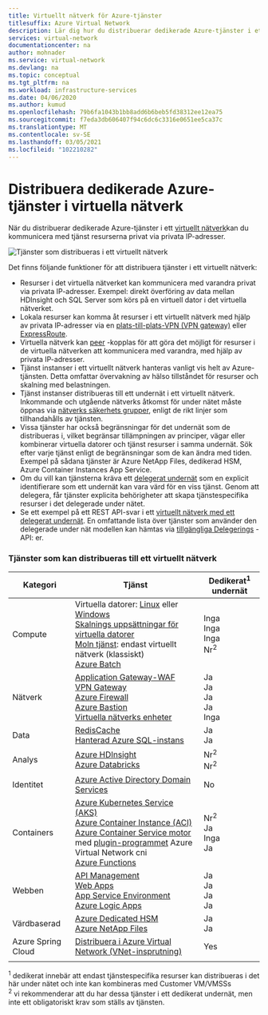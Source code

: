 ```yaml
---
title: Virtuellt nätverk för Azure-tjänster
titlesuffix: Azure Virtual Network
description: Lär dig hur du distribuerar dedikerade Azure-tjänster i ett virtuellt nätverk och lär dig mer om de funktioner som distributionerna tillhandahåller.
services: virtual-network
documentationcenter: na
author: mohnader
ms.service: virtual-network
ms.devlang: na
ms.topic: conceptual
ms.tgt_pltfrm: na
ms.workload: infrastructure-services
ms.date: 04/06/2020
ms.author: kumud
ms.openlocfilehash: 79b6fa1043b1bb8add6b6beb5fd38312ee12ea75
ms.sourcegitcommit: f7eda3db606407f94c6dc6c3316e0651ee5ca37c
ms.translationtype: MT
ms.contentlocale: sv-SE
ms.lasthandoff: 03/05/2021
ms.locfileid: "102210282"
---
```

# <a name="deploy-dedicated-azure-services-into-virtual-networks"></a>Distribuera dedikerade Azure-tjänster i virtuella nätverk

När du distribuerar dedikerade Azure-tjänster i ett [virtuellt nätverk](virtual-networks-overview.md)kan du kommunicera med tjänst resurserna privat via privata IP-adresser.

![Tjänster som distribueras i ett virtuellt nätverk](./media/virtual-network-for-azure-services/deploy-service-into-vnet.png)

Det finns följande funktioner för att distribuera tjänster i ett virtuellt nätverk:

- Resurser i det virtuella nätverket kan kommunicera med varandra privat via privata IP-adresser. Exempel: direkt överföring av data mellan HDInsight och SQL Server som körs på en virtuell dator i det virtuella nätverket.
- Lokala resurser kan komma åt resurser i ett virtuellt nätverk med hjälp av privata IP-adresser via en [plats-till-plats-VPN (VPN gateway)](../vpn-gateway/design.md?toc=%2fazure%2fvirtual-network%2ftoc.json#s2smulti) eller [ExpressRoute](../expressroute/expressroute-introduction.md?toc=%2fazure%2fvirtual-network%2ftoc.json).
- Virtuella nätverk kan [peer](virtual-network-peering-overview.md) -kopplas för att göra det möjligt för resurser i de virtuella nätverken att kommunicera med varandra, med hjälp av privata IP-adresser.
- Tjänst instanser i ett virtuellt nätverk hanteras vanligt vis helt av Azure-tjänsten. Detta omfattar övervakning av hälso tillståndet för resurser och skalning med belastningen.
- Tjänst instanser distribueras till ett undernät i ett virtuellt nätverk. Inkommande och utgående nätverks åtkomst för under nätet måste öppnas via [nätverks säkerhets grupper](./network-security-groups-overview.md#network-security-groups), enligt de rikt linjer som tillhandahålls av tjänsten.
- Vissa tjänster har också begränsningar för det undernät som de distribueras i, vilket begränsar tillämpningen av principer, vägar eller kombinerar virtuella datorer och tjänst resurser i samma undernät. Sök efter varje tjänst enligt de begränsningar som de kan ändra med tiden. Exempel på sådana tjänster är Azure NetApp Files, dedikerad HSM, Azure Container Instances App Service. 
- Om du vill kan tjänsterna kräva ett [delegerat undernät](virtual-network-manage-subnet.md#add-a-subnet) som en explicit identifierare som ett undernät kan vara värd för en viss tjänst. Genom att delegera, får tjänster explicita behörigheter att skapa tjänstespecifika resurser i det delegerade under nätet.
- Se ett exempel på ett REST API-svar i ett [virtuellt nätverk med ett delegerat undernät](/rest/api/virtualnetwork/virtualnetworks/get#get-virtual-network-with-a-delegated-subnet). En omfattande lista över tjänster som använder den delegerade under nät modellen kan hämtas via [tillgängliga Delegerings](/rest/api/virtualnetwork/availabledelegations/list) -API: er.

### <a name="services-that-can-be-deployed-into-a-virtual-network"></a>Tjänster som kan distribueras till ett virtuellt nätverk

|Kategori|Tjänst| Dedikerat<sup>1</sup> undernät
|-|-|-|
| Compute | Virtuella datorer: [Linux](/previous-versions/azure/virtual-machines/linux/infrastructure-example?toc=%2fazure%2fvirtual-network%2ftoc.json) eller [Windows](/previous-versions/azure/virtual-machines/windows/infrastructure-example?toc=%2fazure%2fvirtual-network%2ftoc.json) <br/>[Skalnings uppsättningar för virtuella datorer](../virtual-machine-scale-sets/virtual-machine-scale-sets-mvss-existing-vnet.md?toc=%2fazure%2fvirtual-network%2ftoc.json)<br/>[Moln tjänst](/previous-versions/azure/reference/jj156091(v=azure.100)): endast virtuellt nätverk (klassiskt)<br/> [Azure Batch](../batch/nodes-and-pools.md?toc=%2fazure%2fvirtual-network%2ftoc.json#virtual-network-vnet-and-firewall-configuration)| Inga <br/> Inga <br/> Inga <br/> Nr<sup>2</sup>
| Nätverk | [Application Gateway-WAF](../application-gateway/application-gateway-ilb-arm.md?toc=%2fazure%2fvirtual-network%2ftoc.json)<br/>[VPN Gateway](../vpn-gateway/vpn-gateway-about-vpngateways.md?toc=%2fazure%2fvirtual-network%2ftoc.json)<br/>[Azure Firewall](../firewall/overview.md?toc=%2fazure%2fvirtual-network%2ftoc.json)  <br/> [Azure Bastion](../bastion/bastion-overview.md?toc=%2fazure%2fvirtual-network%2ftoc.json)<br/>[Virtuella nätverks enheter](/windows-server/networking/sdn/manage/use-network-virtual-appliances-on-a-vn)| Ja <br/> Ja <br/> Ja <br/> Ja <br/> Inga
|Data|[RedisCache](../azure-cache-for-redis/cache-how-to-premium-vnet.md?toc=%2fazure%2fvirtual-network%2ftoc.json)<br/>[Hanterad Azure SQL-instans](../azure-sql/managed-instance/connectivity-architecture-overview.md?toc=%2fazure%2fvirtual-network%2ftoc.json)| Ja <br/> Ja <br/> 
|Analys | [Azure HDInsight](../hdinsight/hdinsight-plan-virtual-network-deployment.md?toc=%2fazure%2fvirtual-network%2ftoc.json)<br/>[Azure Databricks](/azure/databricks/scenarios/what-is-azure-databricks?toc=%2fazure%2fvirtual-network%2ftoc.json) |Nr<sup>2</sup> <br/> Nr<sup>2</sup> <br/> 
| Identitet | [Azure Active Directory Domain Services](../active-directory-domain-services/tutorial-create-instance.md?toc=%2fazure%2fvirtual-network%2ftoc.json) |No <br/>
| Containers | [Azure Kubernetes Service (AKS)](../aks/concepts-network.md?toc=%2fazure%2fvirtual-network%2ftoc.json)<br/>[Azure Container Instance (ACI)](https://www.aka.ms/acivnet)<br/>[Azure Container Service motor](https://github.com/Azure/acs-engine) med [plugin-programmet](https://github.com/Azure/acs-engine/tree/master/examples/vnet) Azure Virtual Network cni<br/>[Azure Functions](../azure-functions/functions-networking-options.md#virtual-network-integration) |Nr<sup>2</sup><br/> Ja <br/> Inga <br/> Ja
| Webben | [API Management](../api-management/api-management-using-with-vnet.md?toc=%2fazure%2fvirtual-network%2ftoc.json)<br/>[Web Apps](../app-service/web-sites-integrate-with-vnet.md?toc=%2fazure%2fvirtual-network%2ftoc.json)<br/>[App Service Environment](../app-service/web-sites-integrate-with-vnet.md?toc=%2fazure%2fvirtual-network%2ftoc.json)<br/>[Azure Logic Apps](../logic-apps/connect-virtual-network-vnet-isolated-environment-overview.md?toc=%2fazure%2fvirtual-network%2ftoc.json)<br/>|Ja <br/> Ja <br/> Ja <br/> Ja
| Värdbaserad | [Azure Dedicated HSM](../dedicated-hsm/index.yml?toc=%2fazure%2fvirtual-network%2ftoc.json)<br/>[Azure NetApp Files](../azure-netapp-files/azure-netapp-files-introduction.md?toc=%2fazure%2fvirtual-network%2ftoc.json)<br/>|Ja <br/> Ja <br/>
| Azure Spring Cloud | [Distribuera i Azure Virtual Network (VNet-insprutning)](../spring-cloud/spring-cloud-tutorial-deploy-in-azure-virtual-network.md)<br/>| Yes <br/>
| | |

<sup>1</sup> dedikerat innebär att endast tjänstespecifika resurser kan distribueras i det här under nätet och inte kan kombineras med Customer VM/VMSSs <br/> 
<sup>2</sup> vi rekommenderar att du har dessa tjänster i ett dedikerat undernät, men inte ett obligatoriskt krav som ställs av tjänsten.
